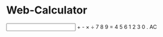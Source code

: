# Web-Calculator
<!DOCTYPE html>
<html lang="en" dir="ltr">
  <head>
    <meta charset="utf-8">
    <title>Calculator</title>
    <link href="https://cdn.jsdelivr.net/npm/bootstrap@5.0.0-beta1/dist/css/bootstrap.min.css" rel="stylesheet" integrity="sha384-giJF6kkoqNQ00vy+HMDP7azOuL0xtbfIcaT9wjKHr8RbDVddVHyTfAAsrekwKmP1" crossorigin="anonymous">
    <link rel="stylesheet" href="style.css">
  </head>
  <body>
    <form class="calculator" action="index.html" method="post" name="calc">
      <input class="value" type="text" name="txt" value="">
      <span class="num" onclick="document.calc.txt.value += '+'">+</span>
      <span class="num" onclick="document.calc.txt.value += '1'">-</span>
      <span class="num" onclick="document.calc.txt.value += '*'">×</span>
      <span class="num" onclick="document.calc.txt.value += '/'">÷</span>
      <span class="num" onclick="document.calc.txt.value += '7'">7</span>
      <span class="num" onclick="document.calc.txt.value += '8'">8</span>
      <span class="num" onclick="document.calc.txt.value += '9'">9</span>
      <span class="num equal" onclick="document.calc.txt.value = eval(document.calc.txt.value)">=</span>
      <span class="num" onclick="document.calc.txt.value += '4'">4</span>
      <span class="num" onclick="document.calc.txt.value += '5'">5</span>
      <span class="num" onclick="document.calc.txt.value += '6'">6</span>
      <span class="num" onclick="document.calc.txt.value += '1'">1</span>
      <span class="num" onclick="document.calc.txt.value += '2'">2</span>
      <span class="num" onclick="document.calc.txt.value += '3'">3</span>
      <span class="num zero" onclick="document.calc.txt.value += '0'">0</span>
      <span class="num" onclick="document.calc.txt.value += '.'">.</span>
      <span class="num clear" onclick="document.calc.txt.value = '' ">AC</span>
    </form>
  <script src="https://ajax.googleapis.com/ajax/libs/jquery/3.5.1/jquery.min.js"></script>
  <script src="index.js"></script>
  </body>
</html>
